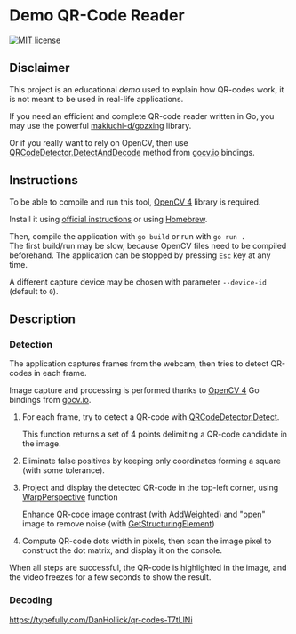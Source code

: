 # Demo QR-Code Reader

[![MIT license](https://img.shields.io/badge/license-MIT-green)](LICENSE)

## Disclaimer

This project is an educational _demo_ used to explain how QR-codes work, it is not meant to be used in real-life applications.

If you need an efficient and complete QR-code reader written in Go, you may use the powerful [makiuchi-d/gozxing](https://github.com/makiuchi-d/gozxing) library.

Or if you really want to rely on OpenCV, then use [QRCodeDetector.DetectAndDecode](https://pkg.go.dev/gocv.io/x/gocv#QRCodeDetector.DetectAndDecode) method from [gocv.io](https://gocv.io/) bindings.

## Instructions

To be able to compile and run this tool, [OpenCV 4](https://opencv.org/) library is required.

Install it using [official instructions](https://docs.opencv.org/4.x/df/d65/tutorial_table_of_content_introduction.html) or using [Homebrew](https://formulae.brew.sh/formula/opencv).

Then, compile the application with `go build` or run with `go run .`  
The first build/run may be slow, because OpenCV files need to be compiled beforehand.
The application can be stopped by pressing `Esc` key at any time.

A different capture device may be chosen with parameter `--device-id` (default to `0`).

## Description

### Detection

The application captures frames from the webcam, then tries to detect QR-codes in each frame.

Image capture and processing is performed thanks to [OpenCV 4](https://opencv.org/) Go bindings from [gocv.io](https://pkg.go.dev/gocv.io/x/gocv).

1. For each frame, try to detect a QR-code with [QRCodeDetector.Detect](https://pkg.go.dev/gocv.io/x/gocv#QRCodeDetector.Detect).

   This function returns a set of 4 points delimiting a QR-code candidate in the image.

1. Eliminate false positives by keeping only coordinates forming a square (with some tolerance).

1. Project and display the detected QR-code in the top-left corner, using [WarpPerspective](https://pkg.go.dev/gocv.io/x/gocv#WarpPerspective) function

   Enhance QR-code image contrast (with [AddWeighted](https://pkg.go.dev/gocv.io/x/gocv#AddWeighted)) and "[open](https://docs.opencv.org/4.x/d9/d61/tutorial_py_morphological_ops.html)" image to remove noise (with [GetStructuringElement](https://pkg.go.dev/gocv.io/x/gocv#GetStructuringElement))

1. Compute QR-code dots width in pixels, then scan the image pixel to construct the dot matrix, and display it on the console.

When all steps are successful, the QR-code is highlighted in the image, and the video freezes for a few seconds to show the result.

### Decoding

<!-- TODO -->

https://typefully.com/DanHollick/qr-codes-T7tLlNi
